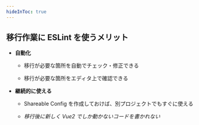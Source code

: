 ```yaml
---
hideInToc: true
---
```


## 移行作業に ESLint を使うメリット

<v-clicks>

- **自動化**

  - 移行が必要な箇所を自動でチェック・修正できる

  - 移行が必要な箇所をエディタ上で確認できる

- **継続的に使える**

  - Shareable Config を作成しておけば、別プロジェクトでもすぐに使える

  - _移行後に新しく Vue2 でしか動かないコードを書かれない_

</v-clicks>
